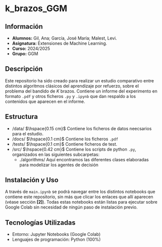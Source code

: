 # k_brazos_GGM

## Información
- **Alumnos:** Gil, Ana; García, José María; Malest, Levi.
- **Asignatura:** Extensiones de Machine Learning.
- **Curso:** 2024/2025
- **Grupo:** GGM
 
## Descripción
Este repositorio ha sido creado para realizar un estudio comparativo entre distintos algoritmos clásicos del aprendizaje por refuerzo, sobre el problema del bandido de $K$ brazos.
Contiene un informe del experimento en formato ``.pdf`` y otros ficheros ``.py`` y ``.ipynb`` que dan respaldo a los contenidos que aparecen en el informe. 

## Estructura
- /data/  $\hspace{0.15 cm}$ Contiene los ficheros de datos neecsarios para el estudio.
- /docs/ $\hspace{0.1 cm}$ Contiene los ficheros ``.pdf``
- /tests/ $\hspace{0.1 cm}$ Contiene ficheros de test.
- /src/   $\hspace{0.42 cm}$ Contiene los scripts de python ``.py``, organizados en las siguientes subcarpetas:
  - ./algorithms/ Aquí encontramos las diferentes clases elaboradas para modelizar los agentes de decisión

## Instalación y Uso
A través de ``main.ipynb`` se podrá navegar entre los distintos notebooks que contiene este repositorio, sin más que clicar los enlaces que allí aparecen (véase sección **[2]**).
Todas estas notebooks están listas para ejecutar sobre Google Colab sin necesidad de ningún paso de instalación previo.

## Tecnologías Utilizadas
- Entorno: Jupyter Notebooks (Google Colab)
- Lenguajes de programación: Python (100%)
